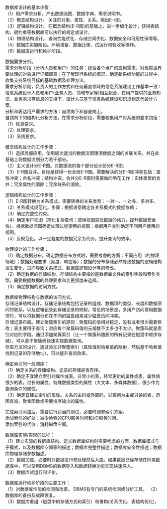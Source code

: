 
数据库设计的基本步骤：  
（1）用户需求分析。产出数据流图、数据字典、需求说明书。  
（2）概念结构设计。  关注的对象、属性、关系。输出E-r图。  
（3）逻辑结构设计。  在概念结构(E-R图)的基础上，进一步细化设计，获得表结构、键约束等数据库可以执行的规定或设计。  
（4）物理结构设计。  查询性能优化、存储空间优化、数据安全和可用性保障等。  
（5）数据库实施阶段。环境准备、数据迁移、试运行和验收等操作。  
（6）数据库运行和维护阶段。

数据需求分析。  
需求分析阶段（分析人员和用户）的任务：综合各个用户的应用需求，对现实世界要处理的对象进行详细调查；在了解现行系统的概况、确定新系统功能的过程中，收集支持系统目标的基础数据及处理方法。  
需求分析阶段，负责人的工作方式和任何垂直领域的信息系统建设工作基本一致：信息系统设计人员和用户(业务人员、领域专家等)相互配合，在用户提供的业务知识、业务需求等信息的支持下，设计人员基于信息系统建设知识规划迭代设计方案。  
分析和表达用户需求的方法：自顶向下和自底向上。  
自顶向下的结构化分析方法，在需求分析阶段，需要收集用户对系统的要求包括：  
（1）信息要求。  
（2）处理要求。  
（3）系统要求。  

概念结构设计的工作步骤：  
（1）选择局部应用。使用层次适当的数据流图理清数据之间的关联关系，并在此基础上将数据流划分为若干部分。  
（2）主义设计分E-R图。对数据流的每个部分设计部分E-R图。  
（3）E-R图合并。目标是获得一张全局E-R图。需要解决的分E-R图冲突包括：属性冲突；命名冲突；结构冲突。合并分E-R图时需要做的哟花工作：实体类型的合并；冗余属性的消除；冗余联系的消除。

逻辑结构设计的工作步骤：  
（1）E-R图转换为关系模式。需要转换的关系类型：一对一、一对多、多对多。  
（2）关系模式规范化。步骤：根据语意确定各关系模式的数据依赖；  
（3）确定完整性约束。  
（4）确定用户视图（简化复杂查询；使用视图实现数据的格力，提升数据安全性）。根据数据流图确定处理过程使用的视图；根据用户类别确定不同用户使用的视图。  
（5）反规范化。以一定程度的数据冗余为代价，提升查询的效率。

物理设计的工作步骤：  
（1）确定数据分布。确定数据分布方式时，需要考虑的方面：不同应用（的物理场地）；数据处理要求（频度、响应等）；数据的分布存储必然导致数据的逻辑结构发生变化，进而导致关系模式、数据库逻辑设计等的修改。  
（2）确定数据的存储结构。存储结构主要指的是数据库文件的索引字段和索引类型。需要根据数据的处理要求和变更频度来选择。  
（3）确定数据的访问方式。  

数据库物理结构与数据的访问方式。    
存储记录结构设计。存储记录结构包括记录的组成、数据项的类型、长度和数据项间的联系，以及逻辑记录到存储记录的映射。常见的场景是，多用户访问常用数据项时，可以将数据分布在不同的磁盘组来减少磁盘访问冲突。  
存储记录布局。建立聚簇索引的原则：聚簇码的值相对稳定，没有或者很少需要修改；表主要用于查询；对应每个聚簇码值的元祖数不太多也不太少。聚簇码就是索引对应的字段。通过添加聚簇索引（让一个聚簇码随影的所有记录在磁盘中顺序存储），可以基于聚簇码快速实现数据查询。  
存取方法的设计。通过添加非聚簇索引（属性值到哈希值的映射，然后基于哈希值找到记录的存储地址），可以提升查询效率。  

确定索引的一般顺序：  
（1）确定关系的存储结构。记录的存储是否有序。  
（2）确定不宜建立索引的属性或表。非常小的表，经常更新的属性或表，属性值很少的表，过长的属性，特殊数据类型的属性（大文本、多媒体数据），很少作为查询条件的属性。  
（3）确定宜建立索引的属性。关系的主码或外部码，以查询为主或只读的表、范围查询、聚集函数或需要排序输出的属性。  

完成索引添加后，需要进行适当的测试，必要时调整索引方案。  
添加索引的好处：减少检索的CPU服务时间和I/O服务时间。  
添加索引的代价：消耗磁盘空间。  

数据库实施/实现的过程：  
（1）建立实际的数据库结构。定义数据库结构时需要考虑的方面：数据库模式与子模式，以及数据库空间等的描述；数据库完整性描述；数据库安全性描述；数据库物理存储参数描述。  
（2）数据加载。必要时对数据进行预处理然后入库。如果数据已经存储在同类数据库中，可以使用DBMS的数据导入和数据转换功能实现快速导入。  
（3）数据库试运行和评价。  

数据库运行维护阶段的主要工作：  
（1）对数据库性能的检测和改善。 DBMS有专门的系统检测或分析工具。 
（2）数据库的备份及故障恢复。  
（3）数据库重组（磁盘中的存储方式和索引）和重构(关系优化、表结构优化)。  
